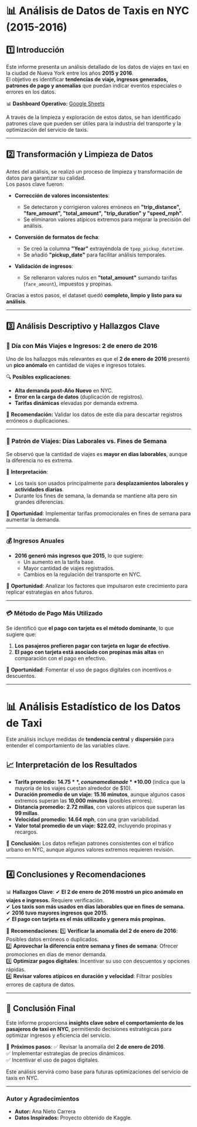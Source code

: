 # 📊 Análisis de Datos de Taxis en NYC (2015-2016)

## 1️⃣ Introducción
Este informe presenta un análisis detallado de los datos de viajes en taxi en la ciudad de Nueva York entre los años **2015 y 2016**.  
El objetivo es identificar **tendencias de viaje, ingresos generados, patrones de pago y anomalías** que puedan indicar eventos especiales o errores en los datos.

📊 **Dashboard Operativo:** [Google Sheets](https://docs.google.com/spreadsheets/d/1sQaqVd8b7GAaEH-XAyEAvfi1DtNiHaggvaeNOxawse0/edit?gid=1653791227#gid=1653791227)

A través de la limpieza y exploración de estos datos, se han identificado patrones clave que pueden ser útiles para la industria del transporte y la optimización del servicio de taxis.

---

## 2️⃣ Transformación y Limpieza de Datos
Antes del análisis, se realizó un proceso de limpieza y transformación de datos para garantizar su calidad.  
Los pasos clave fueron:

- **Corrección de valores inconsistentes**:
  - Se detectaron y corrigieron valores erróneos en **"trip_distance", "fare_amount", "total_amount", "trip_duration" y "speed_mph"**.
  - Se eliminaron valores atípicos extremos para mejorar la precisión del análisis.
  
- **Conversión de formatos de fecha**:
  - Se creó la columna **"Year"** extrayéndola de `tpep_pickup_datetime`.
  - Se añadió **"pickup_date"** para facilitar análisis temporales.

- **Validación de ingresos**:
  - Se rellenaron valores nulos en **"total_amount"** sumando tarifas (`fare_amount`), impuestos y propinas.

Gracias a estos pasos, el dataset quedó **completo, limpio y listo para su análisis**.

---

## 3️⃣ Análisis Descriptivo y Hallazgos Clave

### 📅 **Día con Más Viajes e Ingresos: 2 de enero de 2016**
Uno de los hallazgos más relevantes es que el **2 de enero de 2016** presentó un **pico anómalo** en cantidad de viajes e ingresos totales.

🔍 **Posibles explicaciones**:
- **Alta demanda post-Año Nuevo** en NYC.
- **Error en la carga de datos** (duplicación de registros).  
- **Tarifas dinámicas** elevadas por demanda extrema.

📌 **Recomendación:** Validar los datos de este día para descartar registros erróneos o duplicaciones.

---

### 🚖 **Patrón de Viajes: Días Laborales vs. Fines de Semana**
Se observó que la cantidad de viajes es **mayor en días laborables**, aunque la diferencia no es extrema.

📌 **Interpretación**:
- Los taxis son usados principalmente para **desplazamientos laborales y actividades diarias**.
- Durante los fines de semana, la demanda se mantiene alta pero sin grandes diferencias.

🔹 **Oportunidad**: Implementar tarifas promocionales en fines de semana para aumentar la demanda.

---

### 💰 **Ingresos Anuales**
- **2016 generó más ingresos que 2015**, lo que sugiere:
  - Un aumento en la tarifa base.
  - Mayor cantidad de viajes registrados.
  - Cambios en la regulación del transporte en NYC.

🔹 **Oportunidad**: Analizar los factores que impulsaron este crecimiento para replicar estrategias en años futuros.

---

### 💳 **Método de Pago Más Utilizado**
Se identificó que **el pago con tarjeta es el método dominante**, lo que sugiere que:
1. **Los pasajeros prefieren pagar con tarjeta en lugar de efectivo**.  
2. **El pago con tarjeta está asociado con propinas más altas** en comparación con el pago en efectivo.  

🔹 **Oportunidad**: Fomentar el uso de pagos digitales con incentivos o descuentos.

---

# 📊 Análisis Estadístico de los Datos de Taxi

Este análisis incluye medidas de **tendencia central** y **dispersión** para entender el comportamiento de las variables clave.

## 📈 Interpretación de los Resultados

- **Tarifa promedio:** **$14.75**, con una mediana de **$10.00** (indica que la mayoría de los viajes cuestan alrededor de $10).  
- **Duración promedio de un viaje:** **15.16 minutos**, aunque algunos casos extremos superan las **10,000 minutos** (posibles errores).  
- **Distancia promedio:** **2.72 millas**, con valores atípicos que superan las **99 millas**.  
- **Velocidad promedio:** **14.64 mph**, con una gran variabilidad.  
- **Valor total promedio de un viaje:** **$22.02**, incluyendo propinas y recargos.  

📌 **Conclusión:** Los datos reflejan patrones consistentes con el tráfico urbano en NYC, aunque algunos valores extremos requieren revisión.

---

## 4️⃣ Conclusiones y Recomendaciones

📊 **Hallazgos Clave**:
✔ **El 2 de enero de 2016 mostró un pico anómalo en viajes e ingresos.** Requiere verificación.  
✔ **Los taxis son más usados en días laborables que en fines de semana.**  
✔ **2016 tuvo mayores ingresos que 2015.**  
✔ **El pago con tarjeta es el más utilizado y genera más propinas.**  

📌 **Recomendaciones**:
1️⃣ **Verificar la anomalía del 2 de enero de 2016**: Posibles datos erróneos o duplicados.  
2️⃣ **Aprovechar la diferencia entre semana y fines de semana**: Ofrecer promociones en días de menor demanda.  
3️⃣ **Optimizar pagos digitales**: Incentivar su uso con descuentos y opciones rápidas.  
4️⃣ **Revisar valores atípicos en duración y velocidad**: Filtrar posibles errores de captura de datos.  

---

## 🚀 **Conclusión Final**
Este informe proporciona **insights clave sobre el comportamiento de los pasajeros de taxi en NYC**, permitiendo decisiones estratégicas para optimizar ingresos y eficiencia del servicio.

📢 **Próximos pasos**:
✅ Revisar la anomalía del **2 de enero de 2016**.  
✅ Implementar estrategias de precios dinámicos.  
✅ Incentivar el uso de pagos digitales.  

Este análisis servirá como base para futuras optimizaciones del servicio de taxis en NYC.

---

### **Autor y Agradecimientos**

* **Autor:** Ana Nieto Carrera  
* **Datos Inspirados:** Proyecto obtenido de Kaggle.
